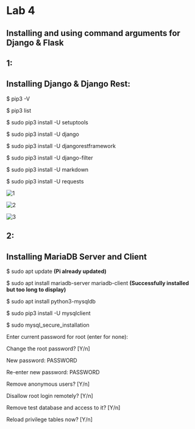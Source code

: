 # Lab 4
## Installing and using command arguments for Django & Flask

## 1:
## Installing Django & Django Rest:

$ pip3 -V

$ pip3 list

$ sudo pip3 install -U setuptools

$ sudo pip3 install -U django

$ sudo pip3 install -U djangorestframework

$ sudo pip3 install -U django-filter

$ sudo pip3 install -U markdown

$ sudo pip3 install -U requests

![1](https://user-images.githubusercontent.com/68234338/159282808-7fc88f70-eea5-4c56-ba58-8833c9c16a3c.jpg)

![2](https://user-images.githubusercontent.com/68234338/159282815-1a29b88b-772d-490e-9b75-ba217cc3a1b0.jpg)

![3](https://user-images.githubusercontent.com/68234338/159282818-ac08db95-5a3e-4ed9-a1b3-b0edeecd4538.jpg)

## 2:
## Installing MariaDB Server and Client

$ sudo apt update **(Pi already updated)**

$ sudo apt install mariadb-server mariadb-client **(Successfully installed but too long to display)**

$ sudo apt install python3-mysqldb

$ sudo pip3 install -U mysqlclient

$ sudo mysql_secure_installation

Enter current password for root (enter for none): 

Change the root password? [Y/n] 

New password: PASSWORD

Re-enter new password: PASSWORD

Remove anonymous users? [Y/n] 

Disallow root login remotely? [Y/n] 

Remove test database and access to it? [Y/n] 

Reload privilege tables now? [Y/n]
